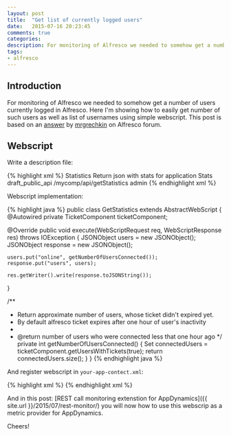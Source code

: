 ```yaml
---
layout: post
title:  "Get list of currently logged users"
date:   2015-07-16 20:23:45
comments: true
categories:
description: For monitoring of Alfresco we needed to somehow get a number of users currently logged in Alfresco. Here I'm showing how to easily get number of such users as well as list of usernames using simple webscript.
tags: 
- alfresco
---
```


## Introduction

For monitoring of Alfresco we needed to somehow get a number of users currently logged in Alfresco. Here I'm showing how to easily get number of such users as well as list of usernames using simple webscript. This post is based on an [answer](https://forums.alfresco.com/comment/77448#comment-77448) by [mrgrechkin](https://forums.alfresco.com/users/mrgrechkinn) on Alfresco forum.

## Webscript

Write a description file: 

{% highlight xml %}
<webscript>
  <shortname>Statistics</shortname>
  <description>
    Return json with stats for application
  </description>
  <format default="json"/>
  <family>Stats</family>
  <lifecycle>draft_public_api</lifecycle>
  <url>/mycomp/api/getStatistics</url>
  <authentication>admin</authentication>
</webscript>
{% endhighlight xml %}

Webscript implementation:

{% highlight java %}
public class GetStatistics extends AbstractWebScript
{
  @Autowired
  private TicketComponent ticketComponent;

  @Override
  public void execute(WebScriptRequest req, WebScriptResponse res) throws IOException
  {
    JSONObject users = new JSONObject();
    JSONObject response = new JSONObject();

    users.put("online", getNumberOfUsersConnected());
    response.put("users", users);

    res.getWriter().write(response.toJSONString());
  }

  /**
   * Return approximate number of users, whose ticket didn't expired yet. 
   * By default alfresco ticket expires after one hour of user's inactivity
   *
   * @return number of users who were connected less that one hour ago
   */
  private int getNumberOfUsersConnected()
  {
    Set<String> connectedUsers = ticketComponent.getUsersWithTickets(true);
    return connectedUsers.size();
  }
}
{% endhighlight java %}

And register webscript in `your-app-contect.xml`:

{% highlight xml %}
<bean id="webscript.com.mycomp.myapp.getStatistics.get"
        class="cern.com.mycomp.myapp.webscript.GetStatistics"
        parent="webscript"/>
{% endhighlight xml %}

And in this post: [REST call monitoring extenstion for AppDynamics]({{ site.url }}/2015/07/rest-monitor/) you will now how to use this webscrip as a metric provider for AppDynamics.

Cheers!
